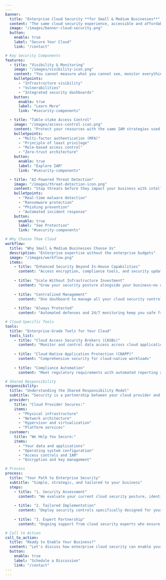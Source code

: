 ```yaml
---
​---
banner:
  title: "Enterprise Cloud Security **for Small & Medium Businesses**"
  content: "The same cloud security experience, accessible and affordable for growing businesses."
  image: "/images/banner-cloud-security.png"
  button:
    enable: true
    label: "Secure Your Cloud"
    link: "/contact"

# Key Security Components
features:
  - title: "Visibility & Monitoring"
    image: "/images/visibility-icon.png"
    content: "You cannot measure what you cannot see, monitor everything happening in your cloud environment"
    bulletpoints:
      - "Infrastructure visibility"
      - "Vulnerabilities"
      - "Integrated security dashboards"
    button:
      enable: true
      label: "Learn More"
      link: "#security-components"

  - title: "Table-stake Access Control"
    image: "/images/access-control-icon.png"
    content: "Protect your resources with the same IAM strategies used by ASX 200 companies"
    bulletpoints:
      - "Multi-factor authentication (MFA)"
      - "Principle of least privilege"
      - "Role-based access control"
      - "Zero-trust architecture"
    button:
      enable: true
      label: "Explore IAM"
      link: "#security-components"

  - title: "AI-Powered Threat Detection"
    image: "/images/threat-detection-icon.png"
    content: "Stop threats before they impact your business with intelligent automation"
    bulletpoints:
      - "Real-time malware detection"
      - "Ransomware protection"
      - "Phishing prevention"
      - "Automated incident response"
    button:
      enable: true
      label: "See Protection"
      link: "#security-components"

# Why Choose Thee Cloud
workflow:
  title: "Why Small & Medium Businesses Choose Us"
  description: "Enterprise expertise without the enterprise budgets"
  image: "/images/workflow.png"
  items:
    - title: "Enhanced Security Beyond In-House Capabilities"
      content: "Access encryption, compliance tools, and security updates that exceed what individual businesses can implement on their own."
      
    - title: "Scale Without Infrastructure Investment"
      content: "Grow your security posture alongside your business—no upfront hardware costs, no administrative overhead."
      
    - title: "Centralized Management"
      content: "One dashboard to manage all your cloud security controls across applications and environments."
      
    - title: "Always Protected"
      content: "Automated defenses and 24/7 monitoring keep you safe from evolving threats and zero-day exploits."

# Cloud-Specific Tools
tools:
  title: "Enterprise-Grade Tools for Your Cloud"
  tools_list:
    - title: "Cloud Access Security Brokers (CASBs)"
      content: "Monitor and control data access across cloud applications"
      
    - title: "Cloud-Native Application Protection (CNAPP)"
      content: "Comprehensive security for cloud-native workloads"
      
    - title: "Compliance Automation"
      content: "Meet regulatory requirements with automated reporting and controls"

# Shared Responsibility
responsibility:
  title: "Understanding the Shared Responsibility Model"
  subtitle: "Security is a partnership between your cloud provider and your business"
  provider:
    title: "Cloud Provider Secures:"
    items:
      - "Physical infrastructure"
      - "Network architecture"
      - "Hypervisor and virtualization"
      - "Platform services"
  customer:
    title: "We Help You Secure:"
    items:
      - "Your data and applications"
      - "Operating system configuration"
      - "Access controls and IAM"
      - "Encryption and key management"

# Process
process:
  title: "Your Path to Enterprise Security"
  subtitle: "Simple, strategic, and tailored to your business"
  steps:
    - title: "1. Security Assessment"
      content: "We evaluate your current cloud security posture, identifying strengths and gaps."
      
    - title: "2. Tailored Implementation"
      content: "Deploy security controls specifically designed for your budget, risks and environment."
      
    - title: "3. Expert Partnership"
      content: "Ongoing support from cloud security experts who ensure compliance and optimize protection."

# Call to Action
call_to_action:
  title: "Ready to Enable Your Business?"
  content: "Let's discuss how enterprise cloud security can enable your business."
  button:
    enable: true
    label: "Schedule a Discussion"
    link: "/contact"
​---
---
```

